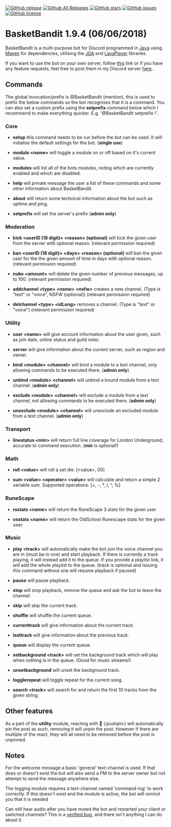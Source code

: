 [![GitHub release](https://img.shields.io/github/release/BasketBandit/BasketBandit-Java.svg)](https://github.com/BasketBandit/BasketBandit-Java)
[![Github All Releases](https://img.shields.io/github/downloads/BasketBandit/BasketBandit-Java/total.svg)](https://github.com/BasketBandit/BasketBandit-Java)
[![GitHub stars](https://img.shields.io/github/stars/BasketBandit/BasketBandit-Java.svg)](https://github.com/BasketBandit/BasketBandit-Java/stargazers)
[![GitHub issues](https://img.shields.io/github/issues/BasketBandit/BasketBandit-Java.svg)](https://github.com/BasketBandit/BasketBandit-Java/issues)
[![GitHub license](https://img.shields.io/github/license/BasketBandit/BasketBandit-Java.svg)](https://github.com/BasketBandit/BasketBandit-Java/blob/master/LICENSE)

# BasketBandit 1.9.4 (06/06/2018) 

BasketBandit is a multi-purpose bot for Discord programmed in [Java](https://www.oracle.com/uk/java/index.html) using [Maven](https://maven.apache.org/) for dependencies, utilising the [JDA](https://github.com/DV8FromTheWorld/JDA) and [LavaPlayer](https://github.com/sedmelluq/lavaplayer) libraries.

If you want to use the bot on your own server, follow [this](https://discordapp.com/oauth2/authorize?client_id=420682957007880223&permissions=8&scope=bot) link or if you have any feature requests, feel free to post them in my Discord server [here](https://discord.gg/QcwghsA).

## Commands

The global invocation/prefix is @BasketBandit (mention), this is used to prefix the below commands so the bot recognises that it is a command. You can also set a custom prefix using the __setprefix__ command below which I recommend to make everything quicker. E.g. '@BasketBandit setprefix !'.

### Core

- __setup__ this command needs to be run before the bot can be used. It will initialise the default settings for the bot. (__single use__)

- __module \<name\>__ will toggle a module on or off based on it's current value.

- __modules__ will list all of the bots modules, noting which are currently enabled and which are disabled. 

- __help__ will private message the user a list of these commands and some other information about BasketBandit.

- __about__ will return some technical information about the bot such as uptime and ping.

- __setprefix__ will set the server's prefix (__admin only__)

### Moderation

- __kick \<userID (18 digit)\> \<reason\> (optional)__ will kick the given user from the server with optional reason. (relevant permission required)

- __ban \<userID (18 digit)\> \<days\> \<reason\> (optional)__ will ban the given user for the the given amount of time in days with optional reason. (relevant permission required)

- __nuke \<amount\>__ will delete the given number of previous messages, up to 100. (relevant permission required)

- __addchannel \<type\> \<name\> \<nsfw\>__ creates a new channel. (Type is "text" or "voice", NSFW (optional)) (relevant permission required)

- __delchannel \<type\> \<idLong\>__ removes a channel. (Type is "text" or "voice") (relevant permission required)

### Utility

- __user \<name\>__ will give account information about the user given, such as join date, online status and guild roles. 

- __server__ will give information about the current server, such as region and owner.

- __bind \<module\> \<channel\>__ will bind a module to a text channel, only allowing commands to be executed there. (__admin only__)

- __unbind \<module\> \<channel\>__ will unbind a bound module from a text channel. (__admin only__)

- __exclude \<module\> \<channel\>__ will exclude a module from a text channel, not allowing commands to be executed there. (__admin only__)

- __unexclude \<module\> \<channel\>__ will unexclude an excluded module from a text channel. (__admin only__)

### Transport

- __linestatus \<min\>__ will return full line coverage for London Underground, accurate to command execution. (__min__ is optional!)

### Math

- __roll \<value\>__ will roll a set die. [\<value\>, 00] 

- __sum \<value\> \<operator\> \<value\>__ will calculate and return a simple 2 variable sum. Supported operations: [+, -, *, /, ^, %]

### RuneScape

- __rsstats \<name\>__ will return the RuneScape 3 stats for the given user.

- __osstats \<name\>__ will return the OldSchool Runescape stats for the given user.

### Music

- __play \<track\>__ will automatically make the bot join the voice channel you are in (must be in one) and start playback. If there is currently a track playing, it will instead add it to the queue. If you provide a playlist link, it will add the whole playlist to the queue. (track is optional and issuing this command without one will resume playback if paused)

- __pause__ will pause playback.

- __stop__ will stop playback, remove the queue and ask the bot to leave the channel.

- __skip__ will skip the current track.

- __shuffle__ will shuffle the current queue.

- __currenttrack__ will give information about the current track.

- __lasttrack__ will give information about the previous track.

- __queue__ will display the current queue.

- __setbackground \<track\>__ will set the background track which will play when nothing is in the queue. (Good for music streams!)

- __unsetbackground__ will unset the background track.

- __togglerepeat__ will toggle repeat for the current song.

- __search \<track\>__ will search for and return the first 10 tracks from the given string.

## Other features

As a part of the __utility__ module, reacting with :pushpin: (\:pushpin\:) will automatically pin the post as such, removing it will unpin the post. However if there are multiple of the react, they will all need to be removed before the post is unpinned.

## Notes

For the welcome message a basic 'general' text-channel is used. If that does or doesn't exist the bot will also send a PM to the server owner but not attempt to send the message anywhere else.

The logging module requires a text-channel named 'command-log' to work correctly. If this doesn't exist and the module is active, the bot will remind you that it is needed

Can still hear audio after you have muted the bot and restarted your client or switched channels? This is a [verified bug](https://trello.com/c/UkNEavqc), and there isn't anything I can do about it.

